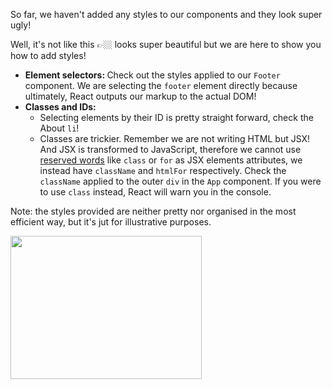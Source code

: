 <p>So far, we haven't added any styles to our components and they look super ugly!</p>
<p>Well, it's not like this 👉🏼 looks super beautiful but we are here to show you how to add styles!</p>
<ul>
<li><strong>Element selectors: </strong>Check out the styles applied to our <code>Footer</code> component. We are selecting the <code>footer</code> element directly because ultimately, React outputs our markup to the actual DOM!</li>
<li><strong>Classes and IDs:</strong><br>
<ul>
<li>Selecting elements by their ID is pretty straight forward, check the About <code>li</code>!</li>
<li>Classes are trickier. Remember we are not writing HTML but JSX! And JSX is transformed to JavaScript, therefore we cannot use <a href="https://www.w3schools.com/js/js_reserved.asp" target="_blank" rel="noopener">reserved words</a> like <code>class</code> or <code>for</code> as JSX elements attributes, we instead have <code>className</code> and <code>htmlFor</code> respectively. Check the <code>className</code> applied to the outer <code>div</code> in the <code>App</code> component. If you were to use <code>class</code> instead, React will warn you in the console.</li>
</ul>
</li>
</ul>
<p>Note: the styles provided are neither pretty nor organised in the most efficient way, but it's jut for illustrative purposes.</p>
<p><img src="https://media1.tenor.com/m/QWdPngpHxZ8AAAAC/family-guy-css.gif" width="306" height="229"></p>